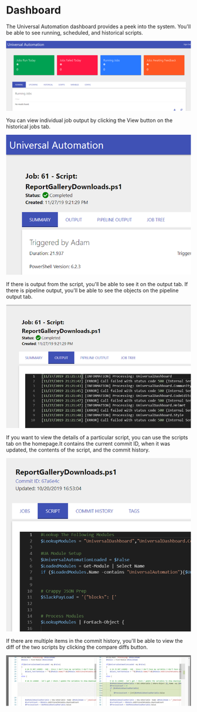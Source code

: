 # Dashboard

The Universal Automation dashboard provides a peek into the system. You'll be able to see running, scheduled, and historical scripts.

![Home Page](../.gitbook/assets/image%20%285%29.png)

You can view individual job output by clicking the View button on the historical jobs tab.

![](../.gitbook/assets/image%20%283%29.png)

If there is output from the script, you'll be able to see it on the output tab. If there is pipeline output, you'll be able to see the objects on the pipeline output tab.

![](../.gitbook/assets/image%20%281%29.png)

If you want to view the details of a particular script, you can use the scripts tab on the homepage.It contains the current commit ID, when it was updated, the contents of the script, and the commit history.

![](../.gitbook/assets/image%20%282%29.png)

If there are multiple items in the commit history, you'll be able to view the diff of the two scripts by clicking the compare diffs button.

![](../.gitbook/assets/image%20%286%29.png)

